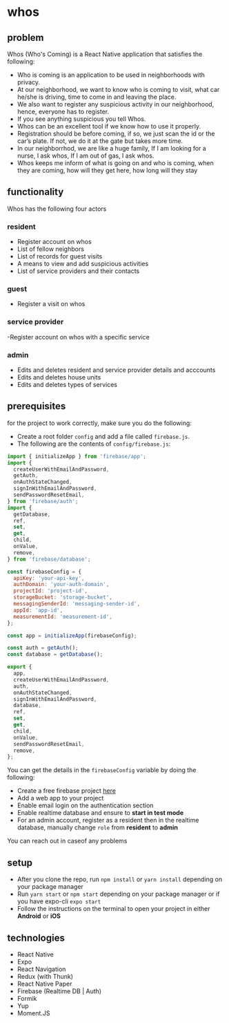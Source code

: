 # whos

## problem

Whos (Who's Coming) is a React Native application that satisfies the following:

- Who is coming is an application to be used in neighborhoods with privacy.
- At our neighborhood, we want to know who is coming to visit, what car he/she is driving, time to come in and leaving the place.
- We also want to register any suspicious activity in our neighborhood, hence, everyone has to register.
- If you see anything suspicious you tell Whos.
- Whos can be an excellent tool if we know how to use it properly.
- Registration should be before coming, if so, we just scan the id or the car’s plate. If not, we do it at the gate but takes more time.
- In our neighborrhod, we are like a huge family, If I am looking for a nurse, I ask whos, If I am out of gas, I ask whos.
- Whos keeps me inform of what is going on and who is coming, when they are coming, how will they get here, how long will they stay

## functionality

Whos has the following four actors

### resident

- Register account on whos
- List of fellow neighbors
- List of records for guest visits
- A means to view and add suspicious activities
- List of service providers and their contacts

### guest

- Register a visit on whos

### service provider

-Register account on whos with a specific service

### admin

- Edits and deletes resident and service provider details and acccounts
- Edits and deletes house units
- Edits and deletes types of services

## prerequisites

for the project to work correctly, make sure you do the following:

- Create a root folder `config` and add a file called `firebase.js`.
- The following are the contents of `config/firebase.js`:

```javascript
import { initializeApp } from 'firebase/app';
import {
  createUserWithEmailAndPassword,
  getAuth,
  onAuthStateChanged,
  signInWithEmailAndPassword,
  sendPasswordResetEmail,
} from 'firebase/auth';
import {
  getDatabase,
  ref,
  set,
  get,
  child,
  onValue,
  remove,
} from 'firebase/database';

const firebaseConfig = {
  apiKey: 'your-api-key',
  authDomain: 'your-auth-domain',
  projectId: 'project-id',
  storageBucket: 'storage-bucket',
  messagingSenderId: 'messaging-sender-id',
  appId: 'app-id',
  measurementId: 'measurement-id',
};

const app = initializeApp(firebaseConfig);

const auth = getAuth();
const database = getDatabase();

export {
  app,
  createUserWithEmailAndPassword,
  auth,
  onAuthStateChanged,
  signInWithEmailAndPassword,
  database,
  ref,
  set,
  get,
  child,
  onValue,
  sendPasswordResetEmail,
  remove,
};
```

You can get the details in the `firebaseConfig` variable by doing the following:

- Create a free firebase project [here](https://console.firebase.google.com)
- Add a web app to your project
- Enable email login on the authentication section
- Enable realtime database and ensure to **start in test mode**
- For an admin account, register as a resident then in the realtime database, manually change `role` from **resident** to **admin**

You can reach out in caseof any problems

## setup

- After you clone the repo, run `npm install` or `yarn install` depending on your package manager
- Run `yarn start` or `npm start` depending on your package manager or if you have expo-cli `expo start`
- Follow the instructions on the terminal to open your project in either **Android** or **iOS**

## technologies

- React Native
- Expo
- React Navigation
- Redux (with Thunk)
- React Native Paper
- Firebase (Realtime DB | Auth)
- Formik
- Yup
- Moment.JS
